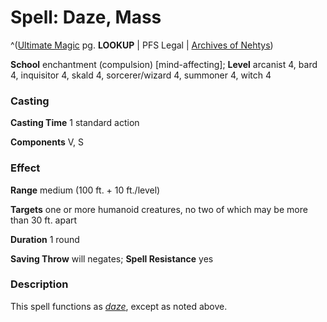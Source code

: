 # Spell: Daze, Mass

^([Ultimate Magic][ss-mass-daze] pg. **LOOKUP** | PFS Legal | [Archives of Nehtys][sn-mass-daze])

**School** enchantment (compulsion) [mind-affecting]; **Level** arcanist 4, bard 4, inquisitor 4, skald 4, sorcerer/wizard 4, summoner 4, witch 4

### Casting

**Casting Time** 1 standard action  

**Components** V, S

### Effect

**Range** medium (100 ft. + 10 ft./level)  

**Targets** one or more humanoid creatures, no two of which may be more than 30 ft. apart  

**Duration** 1 round  

**Saving Throw** will negates; **Spell Resistance** yes

### Description

This spell functions as _[daze]_, except as noted above.

[ss-mass-daze]: http://paizo.com/pathfinderRPG/v57
[sn-mass-daze]: http://www.archivesofnethys.com/SpellDisplay.aspx?ItemName=Daze%2C%20Mass
[daze]: http://www.archivesofnethys.com/SpellDisplay.aspx?ItemName=daze